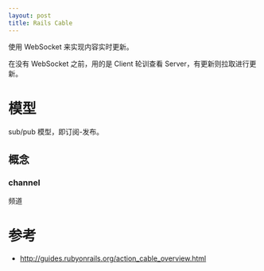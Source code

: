 ```yaml
---
layout: post
title: Rails Cable
---
```


使用 WebSocket 来实现内容实时更新。

在没有 WebSocket 之前，用的是 Client 轮训查看 Server，有更新则拉取进行更新。

# 模型
sub/pub 模型，即订阅-发布。

## 概念

### channel
频道

# 参考
- http://guides.rubyonrails.org/action_cable_overview.html
